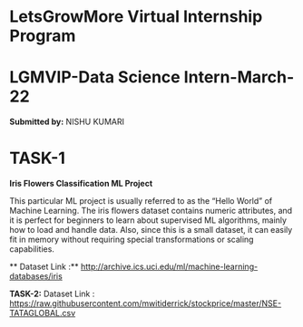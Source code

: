 # LetsGrowMore Virtual Internship Program 
# LGMVIP-Data Science Intern-March-22

**Submitted by:**
NISHU KUMARI

# TASK-1

**Iris Flowers Classification ML Project**

This particular ML project is usually referred to as the “Hello World” of Machine Learning. The iris flowers dataset contains numeric attributes, and it is perfect for beginners to learn about supervised ML algorithms, mainly how to load and handle data. Also, since this is a small dataset, it can easily fit in memory without requiring special transformations or scaling capabilities.

** Dataset Link :** http://archive.ics.uci.edu/ml/machine-learning-databases/iris


**TASK-2:** Dataset Link : https://raw.githubusercontent.com/mwitiderrick/stockprice/master/NSE-TATAGLOBAL.csv
